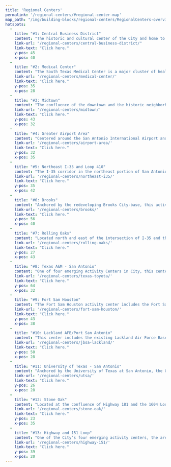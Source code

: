 ```yaml
---
title: 'Regional Centers'
permalink: '/regional-centers/#regional-center-map'
map_path: "/img/building-blocks/regional-centers/RegionalCenters-overview-map.jpg"
hotspots:
  -
    title: "#1: Central Business District"
    content: "The historic and cultural center of the City and home to the world renowned Riverwalk. Downtown is the center of San Antonio’s traditional economy anchored by the tourism, education and health care industries. Downtown is experiencing a renaissance of growth supported by the City’s efforts to revitalize the urban core with the City’s “Decade of Downtown” movement. Downtown is evolving into a vibrant mixed use area with a mixture of employment, services, and housing all centered on the great historical and cultural destinations."
    link-url: "/regional-centers/central-business-district/"
    link-text: "Click here."
    y-pos: 45
    x-pos: 40
  -
    title: "#2: Medical Center"
    content: "The South Texas Medical Center is a major cluster of health care activities with 45 medical related institutions including 12 hospitals and five specialty institutions. Healthcare employment in the center reached 27,500 jobs in 2011 and accounts for nearly 30 percent of all health care employment in the City. The center is also home to one of the City’s largest employers USAA located on Fredericksburg Road. The center will continue to be the center of medical related activities in the City and has the potential to evolve into a vibrant mixed use center."
    link-url: '/regional-centers/medical-center/'
    link-text: "Click here."
    y-pos: 35
    x-pos: 28
  -
    title: "#3: Midtown"
    content: "The confluence of the downtown and the historic neighborhoods to the north, Midtown is also the confluence of live, work, and play in central San Antonio. Anchored by Brackenridge Park, San Pedro Park, San Antonio College, and the Pearl Brewery redevelopment, Midtown is attracting an influx of multifamily residential development and also attracting businesses within creative industries. The major arterials connecting downtown to Midtown and neighborhoods to north are critical links and are attracting development, especially Broadway which is planned to be the Cultural Corridor of San Antonio."
    link-url: '/regional-centers/midtown/'
    link-text: "Click here."
    y-pos: 43
    x-pos: 32
  -
    title: "#4: Greater Airport Area"
    content: "Centered around the San Antonio International Airport and the confluence of Highway 281 and I-410, the Greater Airport Area Activity Center has the most employment of all centers. While SAIA is a major employment asset for the City, the Greater Airport Area center actually has more employment (estimated at 60%) that is not airport related. The area includes large concentrations of office uses and major retail destinations, which makes this area the most economically diverse center."
    link-url: '/regional-centers/airport-area/'
    link-text: "Click here."
    y-pos: 32
    x-pos: 35
  -
    title: "#5: Northeast I-35 and Loop 410"
    content: "The I-35 corridor in the northeast portion of San Antonio has traditionally been the industrial employment center of the City. This activity center, located at the intersection of I-35 and the I-410 Loop, is the confluence of several types of employment and community-serving retail. Industrial development and distribution employment has begun to shift to the southeast portion of the City and further north along the I-35 corridor, leaving this area with the opportunity for infill redevelopment of the older industrial areas."
    link-url: '/regional-centers/northeast-i35/'
    link-text: "Click here."
    y-pos: 35
    x-pos: 42
  -
    title: "#6: Brooks"
    content: "Anchored by the redeveloping Brooks City-base, this activity center in one of the City’s emerging activity centers and major catalyst for growth on the south side of the City. The bulk of growth in this area is taking place within the 1,200 acre mixed-use Brooks City-Base redevelopment project being led by the Brooks Development Authority. The center has 7,200 employees, with nearly 3,000 jobs located within the Brooks City-Base, and is estimated to grow by another 16,000 jobs by 2040."
    link-url: '/regional-centers/brooks/'
    link-text: "Click here."
    y-pos: 56
    x-pos: 40
  -
    title: "#7: Rolling Oaks"
    content: "Located north and east of the intersection of I-35 and the 1604 Loop in northeast San Antonio, the Rolling Oaks Activity Center is one of four emerging Activity Centers. The area is the location of major retail areas such as the Rolling Oaks Mall and The Forum at Olympia Parkway (in Selma, TX). The Activity Center is estimated to grow by significant number of new residents and jobs by 2040 due to its location at the entrance to San Antonio along I-35."
    link-url: '/regional-centers/rolling-oaks/'
    link-text: "Click here."
    y-pos: 27
    x-pos: 43
  -
    title: "#8: Texas A&M - San Antonio"
    content: "One of four emerging Activity Centers in City, this center is anchored by the new Texas A&M San Antonio Campus and the Toyota manufacturing campus. The university currently 4,500 students but has plans to grow to 25,000 students by 2025 on their 700 acre campus. The area around the new campus is planned to be a vibrant mixed use neighborhood serving the university and the south side of the City."
    link-url: '/regional-centers/texas-toyota/'
    link-text: "Click here."
    y-pos: 64
    x-pos: 32
  -
    title: "#9: Fort Sam Houston"
    content: "The Fort Sam Houston activity center includes the Fort Sam Houston military base and also large parts of the City’s older industrial lands along I-35. Fort Sam Houston is a designated Historic Landmark and one of the Army’s oldest installations. Fort Sam is also home to the Brooks Army Medical Center, which is also the only US Department of Defense Level I Trauma Center in US. The activity center is home to over 62,000 jobs, of which 40,000 are military jobs."
    link-url: '/regional-centers/fort-sam-houston/'
    link-text: "Click here."
    y-pos: 43
    x-pos: 38
  -
    title: "#10: Lackland AFB/Port San Antonio"
    content: "This center includes the existing Lackland Air Force Base and the redevelopment of the former Kelly Air Force Base, known as Port San Antonio. Port San Antonio is a 1,900 acre master planned employment center with over 12,000 employees currently. The total employment within the center is 50,500 and estimated to grow to 20,000 by 2040. Port San Antonio is a foreign-trade zone and has direct air, rail and highway access. Only about 40 percent of the Port’s available land is developed. There are approximately 1,000 acres for the construction of new buildings. The project has an estimated capacity of 35,000 jobs."
    link-url: '/regional-centers/jbsa-lackland/'
    link-text: "Click here."
    y-pos: 50
    x-pos: 28
  -
    title: "#11: University of Texas - San Antonio"
    content: "Anchored by the University of Texas at San Antonio, the UTSA Activity Center is the center of entertainment and retail for the northern portion of the City. Located at the intersection of I-10 and the 1604 Loop, this Activity Center includes major destinations such as Six Flags Fiesta Texas, The Rim Shopping Center and The Shops at La Cantera."
    link-url: '/regional-centers/utsa/'
    link-text: "Click here."
    y-pos: 26
    x-pos: 28
  -
    title: "#12: Stone Oak"
    content: "Located at the confluence of Highway 181 and the 1604 Loop, this activity center comprises of the master planned community of Stone Oak and the surrounding area on the east and west sides of Highway 281. The Stone Oak activity center includes a mixture of uses with over 21,000 jobs and 75,000 residents in the area."
    link-url: '/regional-centers/stone-oak/'
    link-text: "Click here."
    y-pos: 23
    x-pos: 35
  -
    title: "#13: Highway and 151 Loop"
    content: "One of the City’s four emerging activity centers, the area has been the center of major development activity over the past decade. This activity center is located on western edge of the City and includes Westover Hills area of San Antonio and the large master planned community of Alamo Ranch, which is located just outside of the City within unincorporated Bexar County. The area is home to several large employment campus, including Wells Fargo, as well as the SeaWorld amusement park."
    link-url: '/regional-centers/highway-151/'
    link-text: "Click here."
    y-pos: 39
    x-pos: 20
---
```

